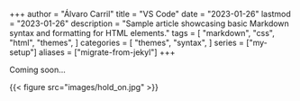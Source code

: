 +++
author = "Álvaro Carril"
title = "VS Code"
date = "2023-01-26"
lastmod = "2023-01-26"
description = "Sample article showcasing basic Markdown syntax and formatting for HTML elements."
tags = [
    "markdown",
    "css",
    "html",
    "themes",
]
categories = [
    "themes",
    "syntax",
]
series = ["my-setup"]
aliases = ["migrate-from-jekyl"]
+++

Coming soon...

{{< figure src="images/hold_on.jpg" >}}